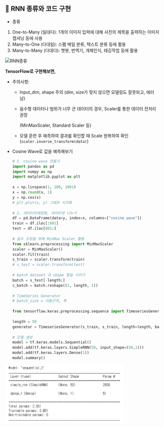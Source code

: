 ## 👀 RNN 종류와 코드 구현

- 종류
 1. One-to-Many (일대다): 1개의 이미지 입력에 대해 사진의 제목을 출력하는 이미지 캡셔닝 등에 사용 
 2. Many-to-One (다대일): 스팸 메일 분류, 텍스트 분류 등에 활용
 3. Many-to-Many (다대다): 챗봇, 번역기, 개체인식, 태깅작업 등에 활용



![RNN종류](C:\Users\silan\TIL\Day_0406.assets\rnntypes.png)







**TensorFlow로 구현해보면,**

   - 주의사항:

     - Input_dim, shape 주의 (dim, size가 맞지 않으면 모델링도 잘못되고, 에러남)

     - 음수형 데이터나 범위가 너무 큰 데이터의 경우, Scaler를 통한 데이터 전처리 권장

       (MinMaxScaler, Standard Scaler 등)

     - 모델 훈련 후 예측하여 결과를 확인할 때 Scale 원복하여 확인 (`scaler.inverse_transform(data)`)

       

   - Cosine Wave로 값을 예측해보기

     ```python
     # 1. cosine wave 만들기
     import pandas as pd
     import numpy as np
     import matplotlib.pyplot as plt
     
     x = np.linspace(1, 100, 1001)
     x = np.round(x, 1)
     y = np.cos(x)
     # plt.plot(x, y) 그래프 시각화
     
     # 2. 데이터프레임화, 데이터셋 나누기
     df = pd.DataFrame(data=y, index=x, columns=["cosine_wave"])
     train = df.iloc[:801]
     test = df.iloc[801:]
     
     # 음수 조정을 위해 MinMax Scaler 활용
     from sklearn.preprocessing import MinMaxScaler
     scaler = MinMaxScaler()
     scaler.fit(train)
     s_train = scaler.transform(train)
     # s_test = scaler.transform(test)
     
     # batch dataset 과 shape 통일 시키기
     batch = s_test[-length:]
     c_batch = batch.reshape((1, length, 1))
     
     # TimeSeries Generator
     # batch_size = 이동간격, 폭
     
     from tensorflow.keras.preprocessing.sequence import TimeseriesGenerator
     
     length = 50
     generator = TimeseriesGenerator(s_train, s_train, length=length, batch_size=c_batch)
     
     # 모델 생성
     model = tf.keras.models.Sequential()
     model.add(tf.keras.layers.SimpleRNN(50, input_shape=(50,1)))
     model.add(tf.keras.layers.Dense(1))
     model.summary()
     ```

     

<img src="Day_0406.assets/image-20220407003701992.png" alt="image-20220407003701992" style="zoom:80%;" />